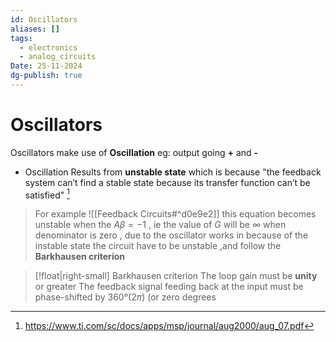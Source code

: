 ```yaml
---
id: Oscillators
aliases: []
tags:
  - electronics
  - analog_circuits
Date: 25-11-2024
dg-publish: true
---
```

# Oscillators   
Oscillators make use of **Oscillation** eg: output going **+** and **-**
- Oscillation Results from **unstable state** which is because "the feedback system can’t find a stable state because its transfer function can’t be satisfied" [^1]
> For example ![[Feedback Circuits#^d0e9e2]] this equation becomes unstable when the $A\beta=-1$ , ie the value of $G$ will be $\infty$ when denominator is zero , due to the oscillator works in because of the instable state the circuit have to be unstable ,and follow the **Barkhausen criterion**
> 
[^1]:https://www.ti.com/sc/docs/apps/msp/journal/aug2000/aug_07.pdf

>[!float|right-small] Barkhausen criterion
>The loop gain must be **unity** or greater
>The feedback signal feeding back at the input must be phase-shifted by 360°($2\pi$) (or zero degrees

